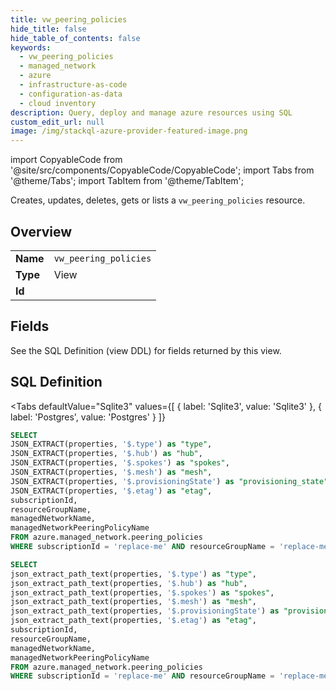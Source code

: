 ```yaml
--- 
title: vw_peering_policies
hide_title: false
hide_table_of_contents: false
keywords:
  - vw_peering_policies
  - managed_network
  - azure
  - infrastructure-as-code
  - configuration-as-data
  - cloud inventory
description: Query, deploy and manage azure resources using SQL
custom_edit_url: null
image: /img/stackql-azure-provider-featured-image.png
---
```


import CopyableCode from '@site/src/components/CopyableCode/CopyableCode';
import Tabs from '@theme/Tabs';
import TabItem from '@theme/TabItem';

Creates, updates, deletes, gets or lists a <code>vw_peering_policies</code> resource.

## Overview
<table><tbody>
<tr><td><b>Name</b></td><td><code>vw_peering_policies</code></td></tr>
<tr><td><b>Type</b></td><td>View</td></tr>
<tr><td><b>Id</b></td><td><CopyableCode code="azure.managed_network.vw_peering_policies" /></td></tr>
</tbody></table>

## Fields

See the SQL Definition (view DDL) for fields returned by this view.

## SQL Definition

<Tabs
defaultValue="Sqlite3"
values={[
{ label: 'Sqlite3', value: 'Sqlite3' },
{ label: 'Postgres', value: 'Postgres' }
]}
>
<TabItem value="Sqlite3">

```sql
SELECT
JSON_EXTRACT(properties, '$.type') as "type",
JSON_EXTRACT(properties, '$.hub') as "hub",
JSON_EXTRACT(properties, '$.spokes') as "spokes",
JSON_EXTRACT(properties, '$.mesh') as "mesh",
JSON_EXTRACT(properties, '$.provisioningState') as "provisioning_state",
JSON_EXTRACT(properties, '$.etag') as "etag",
subscriptionId,
resourceGroupName,
managedNetworkName,
managedNetworkPeeringPolicyName
FROM azure.managed_network.peering_policies
WHERE subscriptionId = 'replace-me' AND resourceGroupName = 'replace-me' AND managedNetworkName = 'replace-me';
```

</TabItem>
<TabItem value="Postgres">

```sql
SELECT
json_extract_path_text(properties, '$.type') as "type",
json_extract_path_text(properties, '$.hub') as "hub",
json_extract_path_text(properties, '$.spokes') as "spokes",
json_extract_path_text(properties, '$.mesh') as "mesh",
json_extract_path_text(properties, '$.provisioningState') as "provisioning_state",
json_extract_path_text(properties, '$.etag') as "etag",
subscriptionId,
resourceGroupName,
managedNetworkName,
managedNetworkPeeringPolicyName
FROM azure.managed_network.peering_policies
WHERE subscriptionId = 'replace-me' AND resourceGroupName = 'replace-me' AND managedNetworkName = 'replace-me';
```

</TabItem>
</Tabs>
